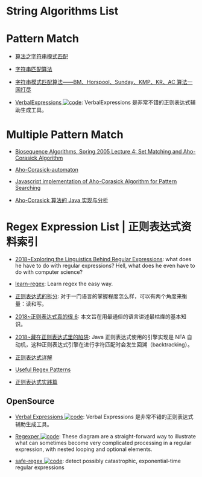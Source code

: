 # String Algorithms List

# Pattern Match

- [算法之字符串模式匹配](https://zhuanlan.zhihu.com/p/24649304)

- [字符串匹配算法](http://blog.rainy.im/2016/04/24/string-find/)

- [字符串模式匹配算法——BM、Horspool、Sunday、KMP、KR、AC 算法一网打尽](http://dsqiu.iteye.com/blog/1700312)

- [VerbalExpressions ![code](https://ng-tech.icu/assets/code.svg)](https://github.com/VerbalExpressions): VerbalExpressions 是非常不错的正则表达式辅助生成工具。

# Multiple Pattern Match

- [Biosequence Algorithms, Spring 2005 Lecture 4: Set Matching and Aho-Corasick Algorithm](https://www.cs.uku.fi/~kilpelai/BSA05/lectures/slides04.pdf)

- [Aho-Corasick-automaton](https://maples.me/algorithm/2016/04/09/Aho-Corasick-automaton/)

- [Javascript implementation of Aho-Corasick Algorithm for Pattern Searching](http://6me.us/lnzv)

- [Aho-Corasick 算法的 Java 实现与分析](http://6me.us/oaFP6)

# Regex Expression List | 正则表达式资料索引

- [2018~Exploring the Linguistics Behind Regular Expressions](https://parg.co/UWP): what does he have to do with regular expressions? Hell, what does he even have to do with computer science?

- [learn-regex](https://github.com/zeeshanu/learn-regex): Learn regex the easy way.

- [正则表达式的拆分](https://zhuanlan.zhihu.com/p/27526085): 对于一门语言的掌握程度怎么样，可以有两个角度来衡量：读和写。

- [2018~正则表达式真的很 6](https://mp.weixin.qq.com/s/CBexZfG1DHYji_Pk6Zo38w): 本文旨在用最通俗的语言讲述最枯燥的基本知识。

- [2018~藏在正则表达式里的陷阱](https://zhuanlan.zhihu.com/p/38278481): Java 正则表达式使用的引擎实现是 NFA 自动机，这种正则表达式引擎在进行字符匹配时会发生回溯（backtracking）。

- [正则表达式详解](http://my.oschina.net/u/2448717/blog/688037?fromerr=xJU48HPy)

- [Useful Regex Patterns](https://projects.lukehaas.me/regexhub/?)

- [正则表达式实践篇](https://aotu.io/notes/2016/12/07/regexp-practice/)

## OpenSource

- [Verbal Expressions ![code](https://ng-tech.icu/assets/code.svg)](https://github.com/VerbalExpressions): Verbal Expressions 是非常不错的正则表达式辅助生成工具。

- [Regexper ![code](https://ng-tech.icu/assets/code.svg)](https://regexper.com/): These diagram are a straight-forward way to illustrate what can sometimes become very complicated processing in a regular expression, with nested looping and optional elements.

- [safe-regex ![code](https://ng-tech.icu/assets/code.svg)](https://github.com/substack/safe-regex): detect possibly catastrophic, exponential-time regular expressions
